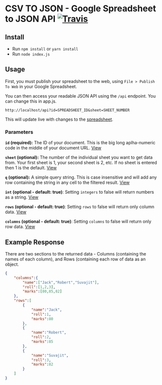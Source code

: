 # CSV TO JSON - Google Spreadsheet to JSON API [![Travis](https://api.travis-ci.org/AlmostSuvajit/csv-to-json.svg?branch=master)](https://travis-ci.org/AlmostSuvajit/csv-to-json)

## Install

- Run `npm install` or `yarn install`
- Run `node index.js`

## Usage

First, you must publish your spreadsheet to the web, using `File > Publish To Web` in your Google Spreadsheet.

You can then access your readable JSON API using the `/api` endpoint. You can change this in app.js.

```
http://localhost/api?id=SPREADSHEET_ID&sheet=SHEET_NUMBER
```

This will update live with changes to the [spreadsheet](https://docs.google.com/spreadsheets/d/1hY2zD8b0uK7fGEhZMMzUsfDNyKYud3MYae3d2jEQihM/edit?usp=sharing).

### Parameters

**`id` (required):** The ID of your document. This is the big long aplha-numeric code in the middle of your document URL. [View](https://almostsuvajit.xyz/gsxapi?id=1hY2zD8b0uK7fGEhZMMzUsfDNyKYud3MYae3d2jEQihM)

**`sheet` (optional):** The number of the individual sheet you want to get data from. Your first sheet is 1, your second sheet is 2, etc. If no sheet is entered then 1 is the default. [View](https://almostsuvajit.xyz/gsxapi?id=1hY2zD8b0uK7fGEhZMMzUsfDNyKYud3MYae3d2jEQihM&sheet=2)

**`q` (optional):** A simple query string. This is case insensitive and will add any row containing the string in any cell to the filtered result. [View](https://almostsuvajit.xyz/gsxapi?id=1hY2zD8b0uK7fGEhZMMzUsfDNyKYud3MYae3d2jEQihM&q=suvajit)

**`int` (optional - default: true)**: Setting `integers` to false will return numbers as a string. [View](https://almostsuvajit.xyz/gsxapi/?id=1hY2zD8b0uK7fGEhZMMzUsfDNyKYud3MYae3d2jEQihM&int=false)

**`rows` (optional - default: true)**: Setting `rows` to false will return only column data. [View](https://almostsuvajit.xyz/gsxapi?id=1hY2zD8b0uK7fGEhZMMzUsfDNyKYud3MYae3d2jEQihM&rows=false)

**`columns` (optional - default: true)**: Setting `columns` to false will return only row data. [View](https://almostsuvajit.xyz/gsxapi?id=1hY2zD8b0uK7fGEhZMMzUsfDNyKYud3MYae3d2jEQihM&columns=false)

## Example Response

There are two sections to the returned data - Columns (containing the names of each column), and Rows (containing each row of data as an object.

```json
{
    "columns":{
        "name":["Jack","Robert","Suvajit"],
        "roll":[1,2,3],
        "marks":[80,85,82]
    },
    "rows":[
        {
            "name":"Jack",
            "roll":1,
            "marks":80
        },
        {
            "name":"Robert",
            "roll":2,
            "marks":85
        },
        {
            "name":"Suvajit",
            "roll":3,
            "marks":82
        }
    ]
}

```